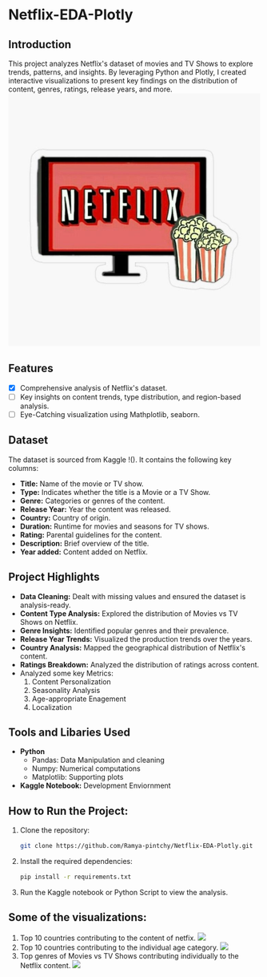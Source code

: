 # Netflix-EDA-Plotly
## Introduction
This project analyzes Netflix's dataset of movies and TV Shows to explore trends, patterns,  and insights. By leveraging Python and Plotly, I created interactive visualizations to present key findings on the distribution of content, genres, ratings, release years, and more.
![](images/Netflix_pic.jpg)

## Features
- [x] Comprehensive analysis of Netflix's dataset.
- [ ] Key insights on content trends, type distribution, and region-based analysis.
- [ ] Eye-Catching visualization using Mathplotlib, seaborn.

## Dataset
The dataset is sourced from Kaggle !().
It contains the following key columns:

- **Title:** Name of the movie or TV show.
- **Type:** Indicates whether the title is a Movie or a TV Show.
- **Genre:** Categories or genres of the content.
- **Release Year:** Year the content was released.
- **Country:** Country of origin.
- **Duration:** Runtime for movies and seasons for TV shows.
- **Rating:** Parental guidelines for the content.
- **Description:** Brief overview of the title.
- **Year added:** Content added on Netflix.

## Project Highlights
- **Data Cleaning:** Dealt with missing values and ensured the dataset is analysis-ready.
- **Content Type Analysis:** Explored the distribution of Movies vs TV Shows on Netflix.
- **Genre Insights:** Identified popular genres and their prevalence.
- **Release Year Trends:** Visualized the production trends over the years.
- **Country Analysis:** Mapped the geographical distribution of Netflix's content.
- **Ratings Breakdown:** Analyzed the distribution of ratings across content.
- Analyzed some key Metrics:
  1. Content Personalization
  2. Seasonality Analysis
  3. Age-appropriate Enagement
  4. Localization

## Tools and Libaries Used
- **Python**
  - Pandas: Data Manipulation and cleaning
  - Numpy: Numerical computations
  - Matplotlib: Supporting plots
- **Kaggle Notebook:** Development Enviornment

## How to Run the Project:
1. Clone the repository:
   ```bash
   git clone https://github.com/Ramya-pintchy/Netflix-EDA-Plotly.git
2. Install the required dependencies:
   ```bash
   pip install -r requirements.txt
3. Run the Kaggle notebook or Python Script to view the analysis.

## Some of the visualizations:
1. Top 10 countries contributing to the content of netfix.
   ![](images/i1.png)
3. Top 10 countries contributing to the individual age category.
   ![](images/i5.png)
4. Top genres of Movies vs TV Shows contributing individually to the Netflix content.
   ![](images/i3.png)
